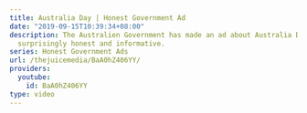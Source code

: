 ```yaml
---
title: Australia Day | Honest Government Ad
date: "2019-09-15T10:39:34+08:00"
description: The Australien Government has made an ad about Australia Day and it's
  surprisingly honest and informative.
series: Honest Government Ads
url: /thejuicemedia/BaA0hZ406YY/
providers:
  youtube:
    id: BaA0hZ406YY
type: video
---
```


